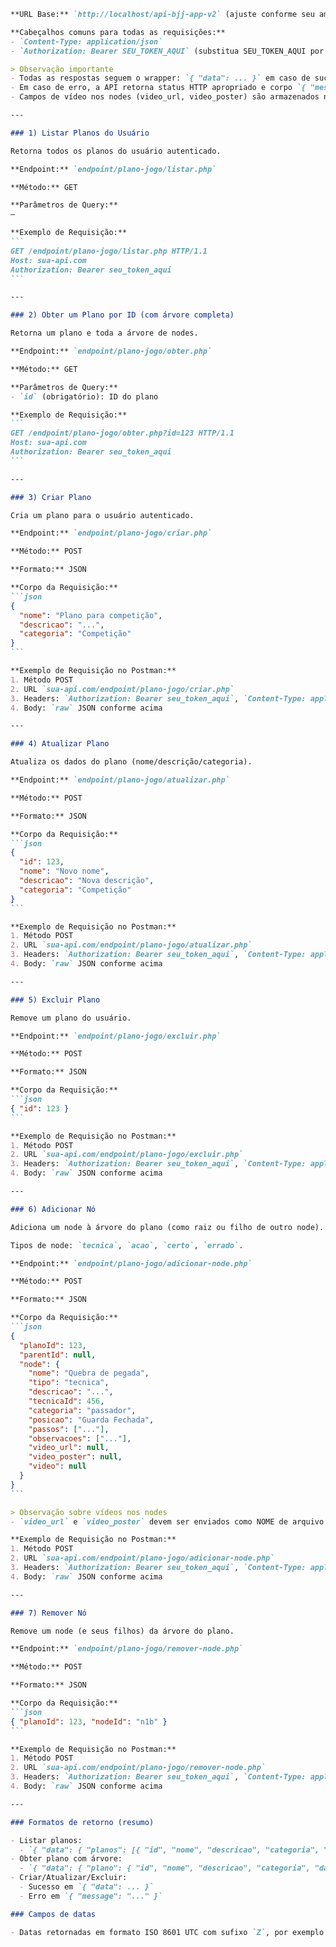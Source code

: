 ````markdown
**URL Base:** `http://localhost/api-bjj-app-v2` (ajuste conforme seu ambiente)

**Cabeçalhos comuns para todas as requisições:**
- `Content-Type: application/json`
- `Authorization: Bearer SEU_TOKEN_AQUI` (substitua SEU_TOKEN_AQUI por um token válido)

> Observação importante
- Todas as respostas seguem o wrapper: `{ "data": ... }` em caso de sucesso.
- Em caso de erro, a API retorna status HTTP apropriado e corpo `{ "message": "Descrição do erro" }`.
- Campos de vídeo nos nodes (video_url, video_poster) são armazenados no banco apenas com o NOME do arquivo. A API devolve a URL pública montada com `BASE_URL + 'assets/...'`.

---

### 1) Listar Planos do Usuário

Retorna todos os planos do usuário autenticado.

**Endpoint:** `endpoint/plano-jogo/listar.php`

**Método:** GET

**Parâmetros de Query:**
—

**Exemplo de Requisição:**
```
GET /endpoint/plano-jogo/listar.php HTTP/1.1
Host: sua-api.com
Authorization: Bearer seu_token_aqui
```

---

### 2) Obter um Plano por ID (com árvore completa)

Retorna um plano e toda a árvore de nodes.

**Endpoint:** `endpoint/plano-jogo/obter.php`

**Método:** GET

**Parâmetros de Query:**
- `id` (obrigatório): ID do plano

**Exemplo de Requisição:**
```
GET /endpoint/plano-jogo/obter.php?id=123 HTTP/1.1
Host: sua-api.com
Authorization: Bearer seu_token_aqui
```

---

### 3) Criar Plano

Cria um plano para o usuário autenticado.

**Endpoint:** `endpoint/plano-jogo/criar.php`

**Método:** POST

**Formato:** JSON

**Corpo da Requisição:**
```json
{
  "nome": "Plano para competição",
  "descricao": "...",
  "categoria": "Competição"
}
```

**Exemplo de Requisição no Postman:**
1. Método POST
2. URL `sua-api.com/endpoint/plano-jogo/criar.php`
3. Headers: `Authorization: Bearer seu_token_aqui`, `Content-Type: application/json`
4. Body: `raw` JSON conforme acima

---

### 4) Atualizar Plano

Atualiza os dados do plano (nome/descrição/categoria).

**Endpoint:** `endpoint/plano-jogo/atualizar.php`

**Método:** POST

**Formato:** JSON

**Corpo da Requisição:**
```json
{
  "id": 123,
  "nome": "Novo nome",
  "descricao": "Nova descrição",
  "categoria": "Competição"
}
```

**Exemplo de Requisição no Postman:**
1. Método POST
2. URL `sua-api.com/endpoint/plano-jogo/atualizar.php`
3. Headers: `Authorization: Bearer seu_token_aqui`, `Content-Type: application/json`
4. Body: `raw` JSON conforme acima

---

### 5) Excluir Plano

Remove um plano do usuário.

**Endpoint:** `endpoint/plano-jogo/excluir.php`

**Método:** POST

**Formato:** JSON

**Corpo da Requisição:**
```json
{ "id": 123 }
```

**Exemplo de Requisição no Postman:**
1. Método POST
2. URL `sua-api.com/endpoint/plano-jogo/excluir.php`
3. Headers: `Authorization: Bearer seu_token_aqui`, `Content-Type: application/json`
4. Body: `raw` JSON conforme acima

---

### 6) Adicionar Nó

Adiciona um node à árvore do plano (como raiz ou filho de outro node).

Tipos de node: `tecnica`, `acao`, `certo`, `errado`.

**Endpoint:** `endpoint/plano-jogo/adicionar-node.php`

**Método:** POST

**Formato:** JSON

**Corpo da Requisição:**
```json
{
  "planoId": 123,
  "parentId": null,
  "node": {
    "nome": "Quebra de pegada",
    "tipo": "tecnica",
    "descricao": "...",
    "tecnicaId": 456,
    "categoria": "passador",
    "posicao": "Guarda Fechada",
    "passos": ["..."],
    "observacoes": ["..."],
    "video_url": null,
    "video_poster": null,
    "video": null
  }
}
```

> Observação sobre vídeos nos nodes
- `video_url` e `video_poster` devem ser enviados como NOME de arquivo quando aplicável. A API salva apenas o nome e responde a URL pública completa como `BASE_URL + 'assets/...'`.

**Exemplo de Requisição no Postman:**
1. Método POST
2. URL `sua-api.com/endpoint/plano-jogo/adicionar-node.php`
3. Headers: `Authorization: Bearer seu_token_aqui`, `Content-Type: application/json`
4. Body: `raw` JSON conforme acima

---

### 7) Remover Nó

Remove um node (e seus filhos) da árvore do plano.

**Endpoint:** `endpoint/plano-jogo/remover-node.php`

**Método:** POST

**Formato:** JSON

**Corpo da Requisição:**
```json
{ "planoId": 123, "nodeId": "n1b" }
```

**Exemplo de Requisição no Postman:**
1. Método POST
2. URL `sua-api.com/endpoint/plano-jogo/remover-node.php`
3. Headers: `Authorization: Bearer seu_token_aqui`, `Content-Type: application/json`
4. Body: `raw` JSON conforme acima

---

### Formatos de retorno (resumo)

- Listar planos:
  - `{ "data": { "planos": [{ "id", "nome", "descricao", "categoria", "dataCriacao", "dataAtualizacao" }] } }`
- Obter plano com árvore:
  - `{ "data": { "plano": { "id", "nome", "descricao", "categoria", "dataCriacao", "dataAtualizacao", "nodes": [...] } } }`
- Criar/Atualizar/Excluir:
  - Sucesso em `{ "data": ... }`
  - Erro em `{ "message": "..." }`

### Campos de datas

- Datas retornadas em formato ISO 8601 UTC com sufixo `Z`, por exemplo: `2025-09-20T12:34:56Z`.

````